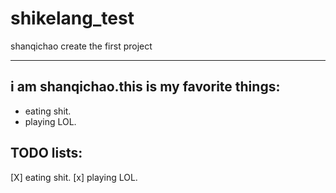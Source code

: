 # shikelang_test
shanqichao create the first project

---

## i am shanqichao.this is my favorite things:
- eating shit.
- playing LOL.

## TODO lists:
[X] eating shit.
[x] playing LOL.
